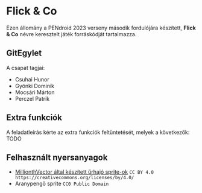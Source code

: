 # Flick & Co

Ezen állomány a PENdroid 2023 verseny második fordulójára készített, **Flick & Co** névre keresztelt játék forráskódját tartalmazza.

## GitEgylet

A csapat tagjai:
- Csuhai Hunor
- Gyönki Dominik
- Mocsári Márton
- Perczel Patrik

## Extra funkciók

A feladatleírás kérte az extra funkciók feltüntetését, melyek a következők:
TODO

## Felhasznált nyersanyagok

- [MillionthVector által készített űrhajó sprite-ok](http://millionthvector.blogspot.com/p/free-sprites_12.html) `CC BY 4.0 https://creativecommons.org/licenses/by/4.0/`
- Aranypengő sprite `CC0 Public Domain`
